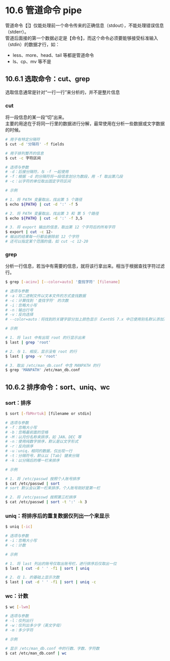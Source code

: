 # 10.6 管道命令 pipe

管道命令【|】仅能处理前一个命令传来的正确信息（stdout），不能处理错误信息（stderr）。<br />管道后面接的第一个数据必定是【命令】，而这个命令必须要能够接受标准输入（stdin）的数据才行，如：

- less、more、head、tail 等都是管道命令
- ls、cp、mv 等不是

## 10.6.1 选取命令：cut、grep

选取信息通常是针对“一行一行”来分析的，并不是整片信息

### cut

将一段信息的某一段“切”出来。<br />主要的用途在于将同一行里的数据进行分解，最常使用在分析一些数据或文字数据的时候。

```bash
# 用于有特定分隔符
$ cut -d '分隔符' -f fields

# 用于排列整齐的信息
$ cut -c 字符区间

# 选项与参数
# -d：后接分隔符，与 -f 一起使用
# -f：根据 -d 的分隔符将一段信息划分为数段，用 -f 取出第几段
# -c：以字符的单位取出固定字符区间

# 示例

# 1. 将 PATH 变量取出，找出第 5 个路径
$ echo ${PATH} | cut -d ':' -f 5

# 2. 将 PATH 变量取出，找出第 3 和 第 5 个路径
$ echo ${PATH} | cut -d ':' -f 3,5

# 3. 将 export 输出的信息，取出第 12 个字符后的所有字符
$ export | cut -c 12-
# 输出的结果每一行都会删除前 12 个字符
# 还可以指定某个范围的值，如 cut -c 12-20
```

### grep

分析一行信息，若当中有需要的信息，就将该行拿出来。相当于根据查找字符过滤行。

```bash
$ grep [-acinv] [--color=auto] '查找字符' [filename]

# 选项与参数
# -a：将二进制文件以文本文件的方式查找数据
# -c：计算找到 '查找字符' 的次数
# -i：忽略大小写
# -n：输出行号
# -v：反向选择
# --color=auto：将找到的关键字部分加上颜色显示（CentOS 7.x 中已使用别名默认添加）

# 示例

# 1. 将 last 中有出现 root 的行显示出来
$ last | grep 'root'

# 2. 与 1. 相反，显示没有 root 的行
$ last | grep -v 'root'

# 3. 取出 /etc/man_db.conf 中含 MANPATH 的行
$ grep 'MANPATH' /etc/man_db.conf
```

## 10.6.2 排序命令：sort、uniq、wc

### sort：排序

```bash
$ sort [-fbMnrtuk] [filename or stdin]

# 选项与参数
# -f：忽略大小写
# -b：忽略最前面的空格
# -M：以月份名称来排序，如 JAN、DEC 等
# -n：使用纯数字排序，默认是以文字形式
# -r：反向排序
# -u：uniq，相同的数据，仅出现一行
# -t：分隔符号，默认以 [Tab] 键来分隔
# -k：以分隔后的哪一栏来排序

# 示例

# 1. 将 /etc/passwd 按照个人账号排序
$ cat /etc/passwd | sort
# sort 默认会以第一栏来排序，个人账号刚好是第一栏

# 2. 将 /etc/passwd 按照第三栏排序
$ cat /etc/passwd | sort -t ':' -k 3
```

### uniq：将排序后的重复数据仅列出一个来显示

```bash
$ uniq [-ic]

# 选项与参数
# -i：忽略大小写
# -c：计数

# 示例

# 1. 将 last 列出的账号仅取出账号栏，进行排序后仅取出一位
$ last | cut -d ' ' -f1 | sort | uniq

# 2. 在 1. 的基础上显示次数
$ last | cut -d ' ' -f1 | sort | uniq -c
```

### wc：计数

```bash
$ wc [-lwm]

# 选项与参数
# -l：仅列出行
# -w：仅列出多少字（英文字母）
# -m：多少字符

# 示例

# 显示 /etc/man_db.conf 中的行数、字数、字符数
$ cat /etc/man_db.conf | wc
```
